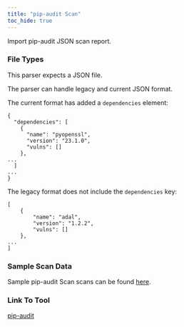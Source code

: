 ```yaml
---
title: "pip-audit Scan"
toc_hide: true
---
```


Import pip-audit JSON scan report.

### File Types
This parser expects a JSON file.

The parser can handle legacy and current JSON format.

The current format has added a `dependencies` element:

    {
	  "dependencies": [
	    {
	      "name": "pyopenssl",
	      "version": "23.1.0",
	      "vulns": []
	    },
	...
	  ]
	...
	}

The legacy format does not include the `dependencies` key:

    [
	    {
	        "name": "adal",
	        "version": "1.2.2",
	        "vulns": []
	    },
    ...
    ]

### Sample Scan Data
Sample pip-audit Scan scans can be found [here](https://github.com/DefectDojo/django-DefectDojo/tree/master/unittests/scans/pip_audit).

### Link To Tool
[pip-audit](https://pypi.org/project/pip-audit/)

